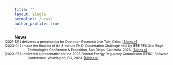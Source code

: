 ```yaml
---
title: ""
layout: single
permalink: /news/
author_profile: true
---
```

<ul style="font-size: 100%; list-style: none; margin: 0; padding: 0;">
    <li style="padding-left: 0em; text-indent: -0em;">
<strong>News</strong>
    </li>
</ul>

<ul style="font-size: 75%; list-style: none; margin: 0; padding: 0;">
  <li style="padding-left: 4em; text-indent: -7em;">
    [2021-12] I delivered a presentation for Operation Research Live Talk, China.
    <a href="/assets/slides/2021-12-OR_Presentation.pdf">[Slides »]</a>
  </li>

  <li style="padding-left: 4em; text-indent: -7em;">
    [2023-04] I made the final list of the 3-minute Ph.D. Dissertation Challenge held by IEEE PES Grid Edge Technologies Conference & Exposition, San Diego, California, 2023.
    <a href="/assets/slides/2023-04-3_min_slides_Final_Round.pdf">[Slides »]</a>
  </li>
  
   <li style="padding-left: 4em; text-indent: -7em;">
    [2023-06] I delivered a presentation for the 2023 Federal Energy Regulatory Commission (FERC) Software Conference, Washington, DC, 2023.
    <a href="/assets/slides/2023-06-FERC_Slides_2023.pdf">[Slides »]</a>
  </li>
  
  
</ul>
  
